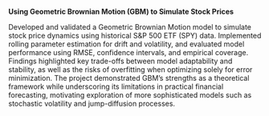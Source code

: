 **Using Geometric Brownian Motion (GBM) to Simulate Stock Prices**

Developed and validated a Geometric Brownian Motion model to simulate stock price dynamics using historical S&P 500 ETF (SPY) data. Implemented rolling parameter estimation for drift and volatility, and evaluated model performance using RMSE, confidence intervals, and empirical coverage. Findings highlighted key trade-offs between model adaptability and stability, as well as the risks of overfitting when optimizing solely for error minimization. The project demonstrated GBM’s strengths as a theoretical framework while underscoring its limitations in practical financial forecasting, motivating exploration of more sophisticated models such as stochastic volatility and jump-diffusion processes.
